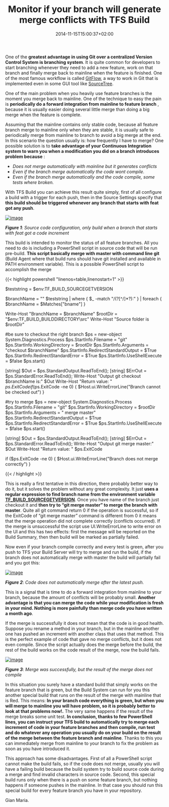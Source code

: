 ﻿---
title: "Monitor if your branch will generate merge conflicts with TFS Build"
description: ""
date: 2014-11-15T15:00:37+02:00
draft: false
tags: [Git,TFS Build]
categories: [Team Foundation Server]
---
One of the  **greatest advantage in using Git over a centralized Version Control System is branching system**. It is quite common for developers to start branching whenever they need to add a new feature, work on that branch and finally merge back to mainline when the feature is finished. One of the most famous workflow is called [GitFlow](http://nvie.com/posts/a-successful-git-branching-model/), a way to work in Git that is implemented even in some GUI tool like [SourceTree](https://www.atlassian.com/software/sourcetree/overview?_mid=2fbd5293e6446891fb55a371fd05daeb&amp;gclid=Cj0KEQiAkJyjBRClorTki_7Zx8QBEiQAcqwGMVF9nzHt6HSZgIswbcYiWI4InUXsU_25Nq8vajSR7mIaAofw8P8HAQ).

One of the main problem when you heavily use feature branches is the moment you merge back to mainline. One of the technique to easy the pain is  **periodically do a forward integration from mainline to feature branch** , because it is usually easier doing several little merge than doing a big merge when the feature is complete.

Assuming that the mainline contains only stable code, because all feature branch merge to mainline only when they are stable, it is usually safe to periodically merge from mainline to branch to avoid a big merge at the end. In this scenario the question usually is: how frequently I have to merge? One possible solution is to  **take advantage of your Continuous Integration system to warn you when a modification you did on a branch introduces problem because** :

- *Does not merge automatically with mainline but it generates conflicts*
- *Even if the branch merge automatically the code wont compile.*
- *Even if the branch merge automatically and the code compile, some tests where broken.*

With TFS Build you can achieve this result quite simply, first of all configure a build with a trigger for each push, then in the Source Settings specify that  **this build should be triggered whenever any branch that starts with feat got any push**.

[![image](http://www.codewrecks.com/blog/wp-content/uploads/2014/11/image_thumb3.png "image")](http://www.codewrecks.com/blog/wp-content/uploads/2014/11/image3.png)

 ***Figure 1***: *Source code configuration, only build when a branch that starts with feat got a code increment*

This build is intended to monitor the status of all feature branches. All you need to do is including a PowerShell script in source code that will be run pre-build.  **This script basically merge with master with command line git** (Build Agent where that build runs should have git installed and available in PATH environment variable). This is a possible PowerShell script to accomplish the merge

{{< highlight powershell "linenos=table,linenostart=1" >}}


$teststring = $env:TF_BUILD_SOURCEGETVERSION

$branchName = ""
$teststring | where { $_ -match "/(?[^/]*?):" } |
    foreach { $branchName = $Matches["bname"] }

Write-Host "BranchName = $branchName"
$rootDir = "$env:TF_BUILD_BUILDDIRECTORY\src"
Write-Host "Source folder is $rootDir"

#be sure to checkout the right branch 
$ps = new-object System.Diagnostics.Process
$ps.StartInfo.Filename = "git"
$ps.StartInfo.WorkingDirectory = $rootDir
$ps.StartInfo.Arguments = "checkout $branchName"
$ps.StartInfo.RedirectStandardOutput = $True
$ps.StartInfo.RedirectStandardError = $True
$ps.StartInfo.UseShellExecute = $false
$ps.start()

[string] $Out = $ps.StandardOutput.ReadToEnd();
[string] $ErrOut = $ps.StandardError.ReadToEnd();
Write-Host "Output git checkout $branchName is:" $Out
Write-Host "Return value: " $ps.ExitCode
if ($ps.ExitCode -ne 0) 
{
    $Host.ui.WriteErrorLine("Branch cannot be checked out")
}

#try to merge
$ps = new-object System.Diagnostics.Process
$ps.StartInfo.Filename = "git"
$ps.StartInfo.WorkingDirectory = $rootDir
$ps.StartInfo.Arguments = " merge master"
$ps.StartInfo.RedirectStandardOutput = $True
$ps.StartInfo.RedirectStandardError = $True
$ps.StartInfo.UseShellExecute = $false
$ps.start()

[string] $Out = $ps.StandardOutput.ReadToEnd();
[string] $ErrOut = $ps.StandardError.ReadToEnd();
Write-Host "Output git merge master:" $Out
Write-Host "Return value: " $ps.ExitCode

if ($ps.ExitCode -ne 0) 
{
    $Host.ui.WriteErrorLine("Branch does not merge correctly")
}

{{< / highlight >}}

This is really a first tentative in this direction, there probably better way to do it, but it solves the problem without any great complexity. It just  **uses a regular expression to find branch name from the environment variable** [**TF\_BUILD\_SOURCEGETVERSION**](http://msdn.microsoft.com/en-us/library/hh850448.aspx). Once you have name of the branch just checkout it and  **then try to “git merge master” to merge the branch with master**. Quite all git command return 0 if the operation is successful, so if the ExitCode of “git merge master” command is different from 0 it means that the merge operation did not complete correctly (conflicts occurred). If the merge is unsuccessful the script use UI.WriteErrorLine to write error on the UI and this has two effects: first the message will be reported on the Build Summary, then then build will be marked as partially failed.

Now even if your branch compile correctly and every test is green, after you push to TFS your Build Server will try to merge and run the build, if the branch does not automatically merge with master the build will partially fail and you got this:

[![image](http://www.codewrecks.com/blog/wp-content/uploads/2014/11/image_thumb4.png "image")](http://www.codewrecks.com/blog/wp-content/uploads/2014/11/image4.png)

 ***Figure 2***: *Code does not automatically merge after the latest push.*

This is a signal that is time to do a forward integration from mainline to your branch, because the amount of conflicts will be probably small.  **Another advantage is that you can merge the code while your modification is fresh in your mind. Nothing is more painfully than merge code you have written a month ago**.

If the merge is successfully it does not mean that the code is in good health. Suppose you rename a method in your branch, but in the mainline another one has pushed an increment with another class that uses that method. This is the perfect example of code that gave no merge conflicts, but it does not even compile. Since the script actually does the merge before the build, the rest of the build works on the code result of the merge, now the build fails.

[![image](http://www.codewrecks.com/blog/wp-content/uploads/2014/11/image_thumb5.png "image")](http://www.codewrecks.com/blog/wp-content/uploads/2014/11/image5.png)

 ***Figure 3***: *Merge was successfully, but the result of the merge does not compile*

In this situation you surely have a standard build that simply works on the feature branch that is green, but the Build System can run for you this another special build that runs on the result of the merge with mainline that is Red. This means:  **In your branch code everything is green, but when you will merge to mainline you will have problem, so it is probably better to look at that problems now!.** The very same happens if the result of the merge breaks some unit test.  **In conclusion, thanks to few PowerShell lines, you can instruct your TFS build to automatically try to merge each increment of code in your feature branches and then compile, run test and do whatever any operation you usually do on your build on the result of the merge between the feature branch and mainline**. Thanks to this you can immediately merge from mainline to your branch to fix the problem as soon as you have introduced it.

This approach has some disadvantages. First of all a PowerShell script cannot make the build fails, so if the code does not merge, usually you will have a failing build because the build system try to build source code during a merge and find invalid characters in source code. Second, this special build runs only when there is a push on some feature branch, but nothing happens if someone pushes in the mainline. In that case you should run this special build for every feature branch you have in your repository.

Gian Maria.
